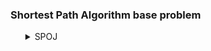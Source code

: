 ### Shortest Path Algorithm base problem
<ul>
    <details>
        <summary>SPOJ</summary>
        <ol>
            <li>Problem: <a href="https://www.spoj.com/problems/CHICAGO/">106 miles to Chicago</a></li>
            <ul>
                <li>Solution: <a href="https://github.com/Mestu-Paul/MyProgramming/blob/master/Spoj/CHICAGO-106_miles_to_Chicago.md">106 miles to Chicago</a></li>
            </ul>
            <li>Problem: <a href="https://www.spoj.com/problems/RMQSQ/">RMQSQ-Range Minimum Query</a></li>
			<ul>
				<li>Solution: <a href="https://github.com/Mestu-Paul/MyProgramming/blob/master/Spoj/RMQSQ-Range Minimum Query.md">RMQSQ-Range Minimum Query</a></li>
			</ul>
        </ol>
    </details>
</ul>